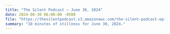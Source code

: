 ```yaml
---
title: "The Silent Podcast — June 30, 2024"
date: 2024-06-30 06:00:00 -0500
file: "https://thesilentpodcast.s3.amazonaws.com/the-silent-podcast-episode-track.mp3"
summary: "10 minutes of stillness for June 30, 2024."
---
```

